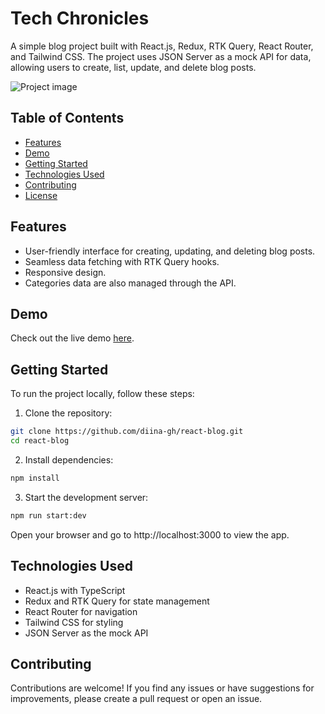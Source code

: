 # Tech Chronicles

<!-- Project Description -->
A simple blog project built with React.js, Redux, RTK Query, React Router, and Tailwind CSS. The project uses JSON Server as a mock API for data, allowing users to create, list, update, and delete blog posts.

<!-- Project Screenshot -->
![Project image](https://raw.githubusercontent.com/diina-gh/react-blog/main/public/images/rb-image1.png?token=GHSAT0AAAAAACEVCDSNWDCQI4CXXLH253XEZGHT3DQ)

<!-- Table of Contents -->
## Table of Contents
- [Features](#features)
- [Demo](#demo)
- [Getting Started](#getting-started)
- [Technologies Used](#technologies-used)
- [Contributing](#contributing)
- [License](#license)

<!-- Features -->
## Features
- User-friendly interface for creating, updating, and deleting blog posts.
- Seamless data fetching with RTK Query hooks.
- Responsive design.
- Categories data are also managed through the API.

<!-- Demo -->
## Demo
Check out the live demo [here](https://your-awesome-blog-demo.com).

<!-- Getting Started -->
## Getting Started
To run the project locally, follow these steps:

1. Clone the repository:

```bash
git clone https://github.com/diina-gh/react-blog.git
cd react-blog
```

2. Install dependencies:

```bash
npm install
```

3. Start the development server:

```bash
npm run start:dev
```

Open your browser and go to http://localhost:3000 to view the app.

<!-- Technologies Used -->
## Technologies Used

* React.js with TypeScript
* Redux and RTK Query for state management
* React Router for navigation
* Tailwind CSS for styling
* JSON Server as the mock API

## Contributing

Contributions are welcome! If you find any issues or have suggestions for improvements, please create a pull request or open an issue.




